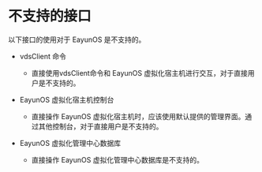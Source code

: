 # 不支持的接口

以下接口的使用对于 EayunOS 是不支持的。

* vdsClient 命令

   * 直接使用vdsClient命令和 EayunOS 虚拟化宿主机进行交互，对于直接用户是不支持的。

* EayunOS 虚拟化宿主机控制台

   * 直接操作 EayunOS 虚拟化宿主机时，应该使用默认提供的管理界面。通过其他控制台，对于直接用户是不支持的。

* EayunOS 虚拟化管理中心数据库

   * 直接操作 EayunOS 虚拟化管理中心数据库是不支持的。
